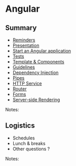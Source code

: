 # Angular

<!-- .slide: class="page-title" -->

<!-- FIXME: by @ldez, see the issue # 62 in Github -->
<style>
  .toc {
    font-size: 1.30rem !important;
  }
</style>



## Summary

<!-- .slide: id = "master-toc" class="toc" -->

- [Reminders](#/1)
- [Presentation](#/2)
- [Start an Angular application](#/3)
- [Tests](#/4)
- [Template & Components](#/5)
- [Guidelines](#/6)
- [Dependency Injection](#/7)
- [Pipes](#/8)
- [HTTP Service](#/9)
- [Router](#/10)
- [Forms](#/11)
- [Server-side Rendering](#/12)

Notes:



## Logistics

- Schedules
- Lunch & breaks
- Other questions ?

Notes:



<!-- .slide: class="page-questions" -->
